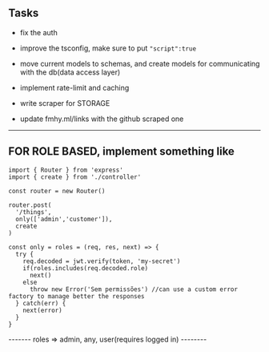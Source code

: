 ## Tasks

-   fix the auth

-   improve the tsconfig, make sure to put `"script":true`
-   move current models to schemas, and create models for communicating with the db(data access layer)

-   implement rate-limit and caching
-   write scraper for STORAGE

-   update fmhy.ml/links with the github scraped one

---

## FOR ROLE BASED, implement something like

```
import { Router } from 'express'
import { create } from './controller'

const router = new Router()

router.post(
  '/things',
  only(['admin','customer']),
  create
)

const only = roles = (req, res, next) => {
  try {
    req.decoded = jwt.verify(token, 'my-secret')
    if(roles.includes(req.decoded.role)
      next()
    else
      throw new Error('Sem permissões') //can use a custom error factory to manage better the responses
  } catch(err) {
    next(error)
  }
}
```

------- roles => admin, any, user(requires logged in) --------
